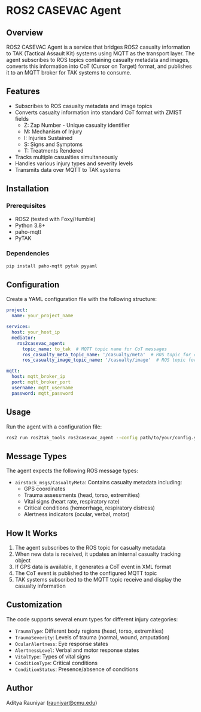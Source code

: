 # ROS2 CASEVAC Agent

## Overview
ROS2 CASEVAC Agent is a service that bridges ROS2 casualty information to TAK (Tactical Assault Kit) systems using MQTT as the transport layer. The agent subscribes to ROS topics containing casualty metadata and images, converts this information into CoT (Cursor on Target) format, and publishes it to an MQTT broker for TAK systems to consume.

## Features
- Subscribes to ROS casualty metadata and image topics
- Converts casualty information into standard CoT format with ZMIST fields
  - Z: Zap Number - Unique casualty identifier
  - M: Mechanism of Injury
  - I: Injuries Sustained
  - S: Signs and Symptoms
  - T: Treatments Rendered
- Tracks multiple casualties simultaneously
- Handles various injury types and severity levels
- Transmits data over MQTT to TAK systems

## Installation

### Prerequisites
- ROS2 (tested with Foxy/Humble)
- Python 3.8+
- paho-mqtt
- PyTAK

### Dependencies
```bash
pip install paho-mqtt pytak pyyaml
```

## Configuration
Create a YAML configuration file with the following structure:

```yaml
project:
  name: your_project_name

services:
  host: your_host_ip
  mediator:
    ros2casevac_agent:
      topic_name: to_tak  # MQTT topic name for CoT messages
      ros_casualty_meta_topic_name: '/casualty/meta'  # ROS topic for casualty metadata
      ros_casualty_image_topic_name: '/casualty/image'  # ROS topic for casualty images

mqtt:
  host: mqtt_broker_ip
  port: mqtt_broker_port
  username: mqtt_username
  password: mqtt_password
```

## Usage
Run the agent with a configuration file:

```bash
ros2 run ros2tak_tools ros2casevac_agent --config path/to/your/config.yaml
```

## Message Types
The agent expects the following ROS message types:
- `airstack_msgs/CasualtyMeta`: Contains casualty metadata including:
  - GPS coordinates
  - Trauma assessments (head, torso, extremities)
  - Vital signs (heart rate, respiratory rate)
  - Critical conditions (hemorrhage, respiratory distress)
  - Alertness indicators (ocular, verbal, motor)

## How It Works
1. The agent subscribes to the ROS topic for casualty metadata
2. When new data is received, it updates an internal casualty tracking object
3. If GPS data is available, it generates a CoT event in XML format
4. The CoT event is published to the configured MQTT topic
5. TAK systems subscribed to the MQTT topic receive and display the casualty information

## Customization
The code supports several enum types for different injury categories:
- `TraumaType`: Different body regions (head, torso, extremities)
- `TraumaSeverity`: Levels of trauma (normal, wound, amputation)
- `OcularAlertness`: Eye response states
- `AlertnessLevel`: Verbal and motor response states
- `VitalType`: Types of vital signs
- `ConditionType`: Critical conditions
- `ConditionStatus`: Presence/absence of conditions

## Author
Aditya Rauniyar (rauniyar@cmu.edu)